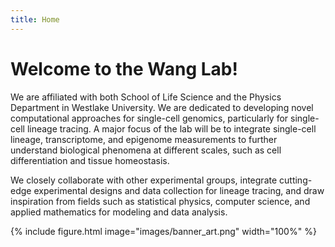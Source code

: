 ```yaml
---
title: Home
---
```


# Welcome to the Wang Lab!

We are affiliated with both School of Life Science and the Physics Department
in Westlake University. We are dedicated to developing novel computational approaches for single-cell genomics, particularly for single-cell lineage tracing. A major focus of the lab will be to integrate single-cell lineage, transcriptome, and epigenome measurements to further understand biological phenomena at different scales, such as cell differentiation and tissue homeostasis. 
 
 We closely collaborate with other experimental groups, integrate cutting-edge experimental designs and data collection for lineage tracing, and draw inspiration from fields such as statistical physics, computer science, and applied mathematics for modeling and data analysis. 

 
 {%
  include figure.html
  image="images/banner_art.png"
  width="100%"
%}
